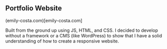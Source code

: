 ## Portfolio Website

(emily-costa.com)[emily-costa.com]

Built from the ground up using JS, HTML, and CSS. I decided to develop without a framework or a CMS (like WordPress) to show that I have a solid understanding of how to create a responsive website.